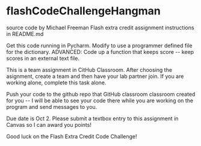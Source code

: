 # flashCodeChallengeHangman #
source code by Michael Freeman
Flash extra credit assignment instructions in README.md

Get this code running in Pycharm. Modify to use a programmer defined file for the dictionary. 
ADVANCED: Code up a function that keeps score -- keep scores in an external text file.

This is a team assignment in CitHub Classroom. After choosing the asignment, create a team and then have your lab partner join.
If you are working alone, complete this task alone.

Push your code to the github repo that GitHub classroom classroom created for you -- I will be able to see your code there
while you are working on the program and send messages to you.

Due date is Oct 2. Please submit a textbox entry to this assignment in Canvas so I can award you points!

Good luck on the Flash Extra Credit Code Challenge!
